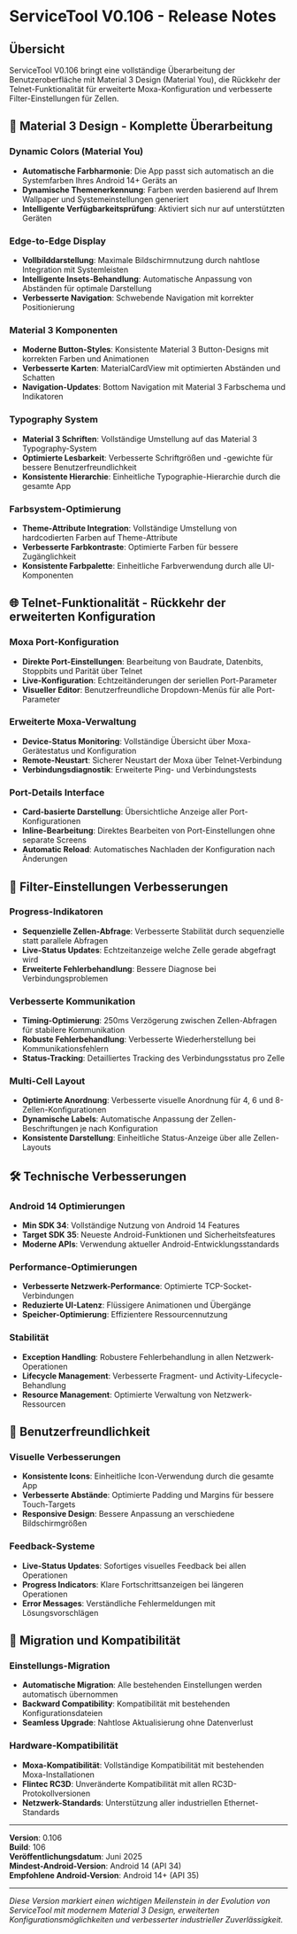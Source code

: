 # ServiceTool V0.106 - Release Notes

## Übersicht
ServiceTool V0.106 bringt eine vollständige Überarbeitung der Benutzeroberfläche mit Material 3 Design (Material You), die Rückkehr der Telnet-Funktionalität für erweiterte Moxa-Konfiguration und verbesserte Filter-Einstellungen für Zellen.

## 🎨 Material 3 Design - Komplette Überarbeitung

### Dynamic Colors (Material You)
- **Automatische Farbharmonie**: Die App passt sich automatisch an die Systemfarben Ihres Android 14+ Geräts an
- **Dynamische Themenerkennung**: Farben werden basierend auf Ihrem Wallpaper und Systemeinstellungen generiert
- **Intelligente Verfügbarkeitsprüfung**: Aktiviert sich nur auf unterstützten Geräten

### Edge-to-Edge Display
- **Vollbilddarstellung**: Maximale Bildschirmnutzung durch nahtlose Integration mit Systemleisten
- **Intelligente Insets-Behandlung**: Automatische Anpassung von Abständen für optimale Darstellung
- **Verbesserte Navigation**: Schwebende Navigation mit korrekter Positionierung

### Material 3 Komponenten
- **Moderne Button-Styles**: Konsistente Material 3 Button-Designs mit korrekten Farben und Animationen
- **Verbesserte Karten**: MaterialCardView mit optimierten Abständen und Schatten
- **Navigation-Updates**: Bottom Navigation mit Material 3 Farbschema und Indikatoren

### Typography System
- **Material 3 Schriften**: Vollständige Umstellung auf das Material 3 Typography-System
- **Optimierte Lesbarkeit**: Verbesserte Schriftgrößen und -gewichte für bessere Benutzerfreundlichkeit
- **Konsistente Hierarchie**: Einheitliche Typographie-Hierarchie durch die gesamte App

### Farbsystem-Optimierung
- **Theme-Attribute Integration**: Vollständige Umstellung von hardcodierten Farben auf Theme-Attribute
- **Verbesserte Farbkontraste**: Optimierte Farben für bessere Zugänglichkeit
- **Konsistente Farbpalette**: Einheitliche Farbverwendung durch alle UI-Komponenten

## 🌐 Telnet-Funktionalität - Rückkehr der erweiterten Konfiguration

### Moxa Port-Konfiguration
- **Direkte Port-Einstellungen**: Bearbeitung von Baudrate, Datenbits, Stoppbits und Parität über Telnet
- **Live-Konfiguration**: Echtzeitänderungen der seriellen Port-Parameter
- **Visueller Editor**: Benutzerfreundliche Dropdown-Menüs für alle Port-Parameter

### Erweiterte Moxa-Verwaltung
- **Device-Status Monitoring**: Vollständige Übersicht über Moxa-Gerätestatus und Konfiguration
- **Remote-Neustart**: Sicherer Neustart der Moxa über Telnet-Verbindung
- **Verbindungsdiagnostik**: Erweiterte Ping- und Verbindungstests

### Port-Details Interface
- **Card-basierte Darstellung**: Übersichtliche Anzeige aller Port-Konfigurationen
- **Inline-Bearbeitung**: Direktes Bearbeiten von Port-Einstellungen ohne separate Screens
- **Automatic Reload**: Automatisches Nachladen der Konfiguration nach Änderungen

## 🔧 Filter-Einstellungen Verbesserungen

### Progress-Indikatoren
- **Sequenzielle Zellen-Abfrage**: Verbesserte Stabilität durch sequenzielle statt parallele Abfragen
- **Live-Status Updates**: Echtzeitanzeige welche Zelle gerade abgefragt wird
- **Erweiterte Fehlerbehandlung**: Bessere Diagnose bei Verbindungsproblemen

### Verbesserte Kommunikation
- **Timing-Optimierung**: 250ms Verzögerung zwischen Zellen-Abfragen für stabilere Kommunikation
- **Robuste Fehlerbehandlung**: Verbesserte Wiederherstellung bei Kommunikationsfehlern
- **Status-Tracking**: Detailliertes Tracking des Verbindungsstatus pro Zelle

### Multi-Cell Layout
- **Optimierte Anordnung**: Verbesserte visuelle Anordnung für 4, 6 und 8-Zellen-Konfigurationen
- **Dynamische Labels**: Automatische Anpassung der Zellen-Beschriftungen je nach Konfiguration
- **Konsistente Darstellung**: Einheitliche Status-Anzeige über alle Zellen-Layouts

## 🛠️ Technische Verbesserungen

### Android 14 Optimierungen
- **Min SDK 34**: Vollständige Nutzung von Android 14 Features
- **Target SDK 35**: Neueste Android-Funktionen und Sicherheitsfeatures
- **Moderne APIs**: Verwendung aktueller Android-Entwicklungsstandards

### Performance-Optimierungen
- **Verbesserte Netzwerk-Performance**: Optimierte TCP-Socket-Verbindungen
- **Reduzierte UI-Latenz**: Flüssigere Animationen und Übergänge
- **Speicher-Optimierung**: Effizientere Ressourcennutzung

### Stabilität
- **Exception Handling**: Robustere Fehlerbehandlung in allen Netzwerk-Operationen
- **Lifecycle Management**: Verbesserte Fragment- und Activity-Lifecycle-Behandlung
- **Resource Management**: Optimierte Verwaltung von Netzwerk-Ressourcen

## 📱 Benutzerfreundlichkeit

### Visuelle Verbesserungen
- **Konsistente Icons**: Einheitliche Icon-Verwendung durch die gesamte App
- **Verbesserte Abstände**: Optimierte Padding und Margins für bessere Touch-Targets
- **Responsive Design**: Bessere Anpassung an verschiedene Bildschirmgrößen

### Feedback-Systeme
- **Live-Status Updates**: Sofortiges visuelles Feedback bei allen Operationen
- **Progress Indicators**: Klare Fortschrittsanzeigen bei längeren Operationen
- **Error Messages**: Verständliche Fehlermeldungen mit Lösungsvorschlägen

## 🔄 Migration und Kompatibilität

### Einstellungs-Migration
- **Automatische Migration**: Alle bestehenden Einstellungen werden automatisch übernommen
- **Backward Compatibility**: Kompatibilität mit bestehenden Konfigurationsdateien
- **Seamless Upgrade**: Nahtlose Aktualisierung ohne Datenverlust

### Hardware-Kompatibilität
- **Moxa-Kompatibilität**: Vollständige Kompatibilität mit bestehenden Moxa-Installationen
- **Flintec RC3D**: Unveränderte Kompatibilität mit allen RC3D-Protokollversionen
- **Netzwerk-Standards**: Unterstützung aller industriellen Ethernet-Standards

---

**Version**: 0.106  
**Build**: 106  
**Veröffentlichungsdatum**: Juni 2025  
**Mindest-Android-Version**: Android 14 (API 34)  
**Empfohlene Android-Version**: Android 14+ (API 35)

---

*Diese Version markiert einen wichtigen Meilenstein in der Evolution von ServiceTool mit modernem Material 3 Design, erweiterten Konfigurationsmöglichkeiten und verbesserter industrieller Zuverlässigkeit.*